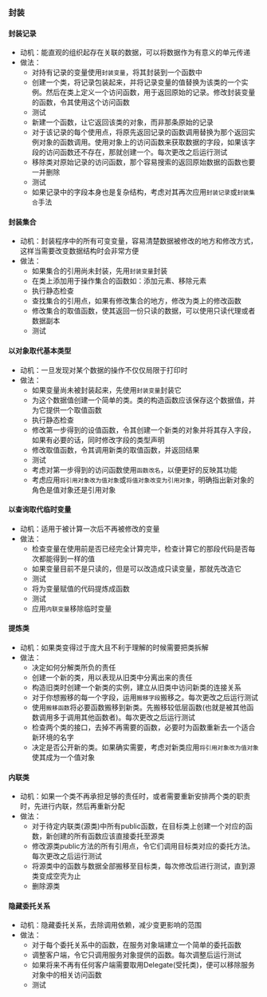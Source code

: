### 封装


#### 封装记录

- 动机：能直观的组织起存在关联的数据，可以将数据作为有意义的单元传递
- 做法：
  - 对持有记录的变量使用`封装变量`，将其封装到一个函数中
  - 创建一个类，将记录包装起来，并将记录变量的值替换为该类的一个实例。然后在类上定义一个访问函数，用于返回原始的记录。修改封装变量的函数，令其使用这个访问函数
  - 测试
  - 新建一个函数，让它返回该类的对象，而非那条原始的记录
  - 对于该记录的每个使用点，将原先返回记录的函数调用替换为那个返回实例对象的函数调用。使用对象上的访问函数来获取数据的字段，如果该字段的访问函数还不存在，那就创建一个。每次更改之后运行测试
  - 移除类对原始记录的访问函数，那个容易搜索的返回原始数据的函数也要一并删除
  - 测试
  - 如果记录中的字段本身也是复杂结构，考虑对其再次应用`封装记录`或`封装集合`手法


#### 封装集合

- 动机：封装程序中的所有可变变量，容易清楚数据被修改的地方和修改方式，这样当需要改变数据结构时会非常方便
- 做法：
  - 如果集合的引用尚未封装，先用`封装变量`封装
  - 在类上添加用于操作集合的函数如：添加元素、移除元素
  - 执行静态检查
  - 查找集合的引用点，如果有修改集合的地方，修改为类上的修改函数
  - 修改集合的取值函数，使其返回一份只读的数据，可以使用只读代理或者数据副本
  - 测试


#### 以对象取代基本类型

- 动机：一旦发现对某个数据的操作不仅仅局限于打印时
- 做法：
  - 如果变量尚未被封装起来，先使用`封装变量`封装它
  - 为这个数据值创建一个简单的类。类的构造函数应该保存这个数据值，并为它提供一个取值函数
  - 执行静态检查
  - 修改第一步得到的设值函数，令其创建一个新类的对象并将其存入字段，如果有必要的话，同时修改字段的类型声明
  - 修改取值函数，令其调用新类的取值函数，并返回结果
  - 测试
  - 考虑对第一步得到的访问函数使用`函数改名`，以便更好的反映其功能
  - 考虑应用`将引用对象改为值对象`或`将值对象改变为引用对象`，明确指出新对象的角色是值对象还是引用对象


#### 以查询取代临时变量

- 动机：适用于被计算一次后不再被修改的变量
- 做法：
  - 检查变量在使用前是否已经完全计算完毕，检查计算它的那段代码是否每次都能得到一样的值
  - 如果变量目前不是只读的，但是可以改造成只读变量，那就先改造它
  - 测试
  - 将为变量赋值的代码提炼成函数
  - 测试
  - 应用`内联变量`移除临时变量


#### 提炼类

- 动机：如果类变得过于庞大且不利于理解的时候需要把类拆解
- 做法：
  - 决定如何分解类所负的责任
  - 创建一个新的类，用以表现从旧类中分离出来的责任
  - 构造旧类时创建一个新类的实例，建立从旧类中访问新类的连接关系
  - 对于你想搬移的每一个字段，运用`搬移字段`搬移之。每次更改之后运行测试
  - 使用`搬移函数`将必要函数搬移到新类。先搬移较低层函数(也就是被其他函数调用多于调用其他函数者)。每次更改之后运行测试
  - 检查两个类的接口，去掉不再需要的函数，必要时为函数重新去一个适合新环境的名字
  - 决定是否公开新的类。如果确实需要，考虑对新类应用`将引用对象改为值对象`使其成为一个值对象


#### 内联类

- 动机：如果一个类不再承担足够的责任时，或者需要重新安排两个类的职责时，先进行内联，然后再重新分配
- 做法：
  - 对于待定内联类(源类)中所有public函数，在目标类上创建一个对应的函数，新创建的所有函数应该直接委托至源类
  - 修改源类public方法的所有引用点，令它们调用目标类对应的委托方法。每次更改之后运行测试
  - 将源类中的函数与数据全部搬移至目标类，每次修改后进行测试，直到源类变成空壳为止
  - 删除源类


#### 隐藏委托关系

- 动机：隐藏委托关系，去除调用依赖，减少变更影响的范围
- 做法：
  - 对于每个委托关系中的函数，在服务对象端建立一个简单的委托函数
  - 调整客户端，令它只调用服务对象提供的函数。每次调整后运行测试
  - 如果将来不再有任何客户端需要取用Delegate(受托类)，便可以移除服务对象中的相关访问函数
  - 测试